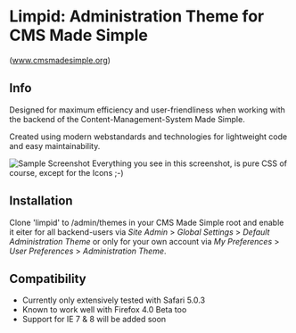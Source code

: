 # Limpid: Administration Theme for CMS Made Simple
(www.cmsmadesimple.org)

## Info
Designed for maximum efficiency and user-friendliness when working with the backend of the Content-Management-System Made Simple.

Created using modern webstandards and technologies for lightweight code and easy maintainability.

![Sample Screenshot](http://stuff.imeos.com/limpid1.0-preview.png)
Everything you see in this screenshot, is pure CSS of course, except for the Icons ;-)

## Installation

Clone 'limpid' to /admin/themes in your CMS Made Simple root and enable it eiter for all backend-users via *Site Admin* > *Global Settings* > *Default Administration Theme* or only for your own account via *My Preferences* > *User Preferences* > *Administration Theme*.

## Compatibility

- Currently only extensively tested with Safari 5.0.3
- Known to work well with Firefox 4.0 Beta too
- Support for IE 7 & 8 will be added soon

